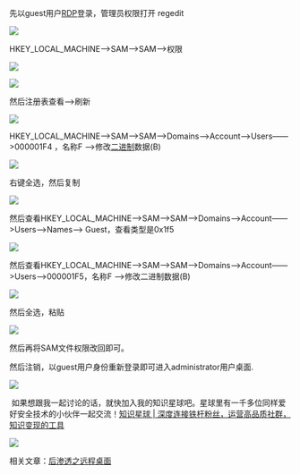 先以guest用户[RDP](https://so.csdn.net/so/search?q=RDP&spm=1001.2101.3001.7020)登录，管理员权限打开 regedit

![](https://img-blog.csdnimg.cn/20210420214006201.png?x-oss-process=image/watermark,type_ZmFuZ3poZW5naGVpdGk,shadow_10,text_aHR0cHM6Ly9ibG9nLmNzZG4ubmV0L3FxXzM2MTE5MTky,size_16,color_FFFFFF,t_70)

HKEY\_LOCAL\_MACHINE——>SAM——>SAM——>权限

![](https://img-blog.csdnimg.cn/20210420214053183.png?x-oss-process=image/watermark,type_ZmFuZ3poZW5naGVpdGk,shadow_10,text_aHR0cHM6Ly9ibG9nLmNzZG4ubmV0L3FxXzM2MTE5MTky,size_16,color_FFFFFF,t_70)

![](https://img-blog.csdnimg.cn/20210420214237693.png?x-oss-process=image/watermark,type_ZmFuZ3poZW5naGVpdGk,shadow_10,text_aHR0cHM6Ly9ibG9nLmNzZG4ubmV0L3FxXzM2MTE5MTky,size_16,color_FFFFFF,t_70)

然后注册表查看——>刷新

![](https://img-blog.csdnimg.cn/20210420214305512.png?x-oss-process=image/watermark,type_ZmFuZ3poZW5naGVpdGk,shadow_10,text_aHR0cHM6Ly9ibG9nLmNzZG4ubmV0L3FxXzM2MTE5MTky,size_16,color_FFFFFF,t_70)

HKEY\_LOCAL\_MACHINE——>SAM——>SAM——>Domains——>Account——>Users——>000001F4 ，名称F ——>修改[二进制](https://so.csdn.net/so/search?q=%E4%BA%8C%E8%BF%9B%E5%88%B6&spm=1001.2101.3001.7020)数据(B)

![](https://img-blog.csdnimg.cn/20210420214527522.png?x-oss-process=image/watermark,type_ZmFuZ3poZW5naGVpdGk,shadow_10,text_aHR0cHM6Ly9ibG9nLmNzZG4ubmV0L3FxXzM2MTE5MTky,size_16,color_FFFFFF,t_70)

右键全选，然后复制

![](https://img-blog.csdnimg.cn/20210420214622408.png?x-oss-process=image/watermark,type_ZmFuZ3poZW5naGVpdGk,shadow_10,text_aHR0cHM6Ly9ibG9nLmNzZG4ubmV0L3FxXzM2MTE5MTky,size_16,color_FFFFFF,t_70)

然后查看HKEY\_LOCAL\_MACHINE——>SAM——>SAM——>Domains——>Account——>Users——>Names——> Guest，查看类型是0x1f5

![](https://img-blog.csdnimg.cn/20210420214705149.png?x-oss-process=image/watermark,type_ZmFuZ3poZW5naGVpdGk,shadow_10,text_aHR0cHM6Ly9ibG9nLmNzZG4ubmV0L3FxXzM2MTE5MTky,size_16,color_FFFFFF,t_70)

然后查看HKEY\_LOCAL\_MACHINE——>SAM——>SAM——>Domains——>Account——>Users——>000001F5，名称F ——>修改二进制数据(B)

![](https://img-blog.csdnimg.cn/20210420214828673.png?x-oss-process=image/watermark,type_ZmFuZ3poZW5naGVpdGk,shadow_10,text_aHR0cHM6Ly9ibG9nLmNzZG4ubmV0L3FxXzM2MTE5MTky,size_16,color_FFFFFF,t_70)

然后全选，粘贴

![](https://img-blog.csdnimg.cn/20210420214911622.png?x-oss-process=image/watermark,type_ZmFuZ3poZW5naGVpdGk,shadow_10,text_aHR0cHM6Ly9ibG9nLmNzZG4ubmV0L3FxXzM2MTE5MTky,size_16,color_FFFFFF,t_70)

然后再将SAM文件权限改回即可。

然后注销，以guest用户身份重新登录即可进入administrator用户桌面.

![](https://img-blog.csdnimg.cn/20210420215218636.png?x-oss-process=image/watermark,type_ZmFuZ3poZW5naGVpdGk,shadow_10,text_aHR0cHM6Ly9ibG9nLmNzZG4ubmV0L3FxXzM2MTE5MTky,size_16,color_FFFFFF,t_70)

 如果想跟我一起讨论的话，就快加入我的知识星球吧。星球里有一千多位同样爱好安全技术的小伙伴一起交流！[知识星球 | 深度连接铁杆粉丝，运营高品质社群，知识变现的工具](https://wx.zsxq.com/dweb2/index/group/88514121251242 "知识星球 | 深度连接铁杆粉丝，运营高品质社群，知识变现的工具")

![](https://img-blog.csdnimg.cn/1219ed79e9ed449d85d27b732cda5ea6.jpg)

相关文章：[后渗透之远程桌面](https://mp.weixin.qq.com/s/T_P5hRAI4rCHX6hDHGIR8w "后渗透之远程桌面")